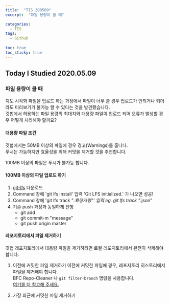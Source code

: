 ```yaml
---
title:  "TIS 200509"
excerpt:  "파일 용량이 클 때"

categories:
  - TIS
tags:
  - Github
  
toc: true
toc_sticky: true
---
```


## Today I Studied 2020.05.09

### 파일 용량이 클 때 
지도 시각화 파일을 업로드 하는 과정에서 파일이 너무 클 경우 업로드가 안되거나 되더라도 미리보기가 불가능 할 수 있다는 것을 발견했습니다.<br>
깃헙에서 허용하는 파일 용량의 최대치와 대용량 파일이 업로드 되어 오류가 발생할 경우 어떻게 처리해야 할까요?


#### 대용량 파일 조건
깃헙에서는 50MB 이상의 파일에 경우 경고(Warnings)를 줍니다.<br> 
푸시는 가능하지만 효율성을 위해 커밋을 제거할 것을 추천합니다. 

100MB 이상의 파일은 푸시가 불가능 합니다. 


#### 100MB 이상의 파일 업로드 하기
1. [git-lfs](https://git-lfs.github.com/) 다운로드
2. Command 창에 'git lfs install' 입력
    'Git LFS initialized.' 가 나오면 성공!
3. Command 창에 'git lfs track "*.확장자명"' 입력
    eg. git lfs track "*.json"
4. 기존 push 과정과 동일하게 진행
    - git add
    - git commit-m "message"
    - git push origin master

#### 레포지토리에서 파일 제거하기
깃헙 레포지토리에서 대용량 파일을 제거하려면 로컬 레포지토리에서 완전히 삭제해야 합니다. 

1. 이전에 커밋한 파일 제거하기
이전에 커밋한 파일에 경우, 레포지토리 히스토리에서 파일을 제거해야 합니다.<br>
BFC Repo-Cleaner 나 `git filter-branch` 명령을 사용합니다.<br>
[여기를 더 참고해 주세요.](https://help.github.com/en/github/authenticating-to-github/removing-sensitive-data-from-a-repository)


2. 가장 최근에 커밋한 파일 제거하기


